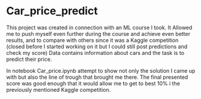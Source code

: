 # Car_price_predict

This project was created in connection with an ML course I took.
It Allowed me to push myself even further during the course and achieve even better results, and to compare with others since
it was a Kaggle competition (closed before I started working on it but I could still post predictions and check my score)
Data contains information about cars and the task is to predict their price. 

In notebook Car_price.ipynb attempt to show not only the solution I came up with but also the line of trough that brought me there.
The final presented score was good enough that it would allow me to get to best 10% i the previously mentioned Kaggle competition.
